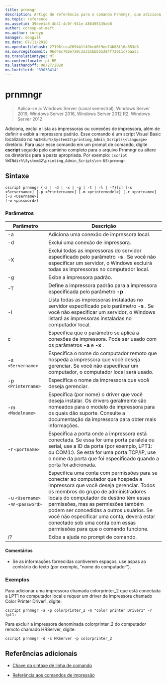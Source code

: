 ```yaml
---
title: prnmngr
description: Artigo de referência para o comando Prnmngr, que adiciona, exclui e lista impressoras ou conexões de impressora, além de definir e exibir a impressora padrão.
ms.topic: reference
ms.assetid: 39eee1a8-4b41-4c9f-941e-486495135eb8
author: coreyp-at-msft
ms.author: coreyp
manager: dongill
ms.date: 07/11/2018
ms.openlocfilehash: 27196fcea2694b1f49bcd6f9ee74b88f16a853d8
ms.sourcegitcommit: 96d46c702e7a9c3a321bbbb5284f73911c7baa3c
ms.translationtype: MT
ms.contentlocale: pt-BR
ms.lasthandoff: 08/27/2020
ms.locfileid: "89038414"
---
```

# <a name="prnmngr"></a>prnmngr

> Aplica-se a: Windows Server (canal semestral), Windows Server 2019, Windows Server 2016, Windows Server 2012 R2, Windows Server 2012

Adiciona, exclui e lista as impressoras ou conexões de impressora, além de definir e exibir a impressora padrão. Esse comando é um script Visual Basic localizado no `%WINdir%\System32\printing_Admin_Scripts\<language>` diretório. Para usar esse comando em um prompt de comando, digite **cscript** seguido pelo caminho completo para o arquivo Prnmngr ou altere os diretórios para a pasta apropriada. Por exemplo: `cscript %WINdir%\System32\printing_Admin_Scripts\en-US\prnmngr`.

## <a name="syntax"></a>Sintaxe

```
cscript prnmngr {-a | -d | -x | -g | -t | -l | -?}[c] [-s <Servername>] [-p <Printername>] [-m <printermodel>] [-r <portname>] [-u <Username>]
[-w <password>]
```

### <a name="parameters"></a>Parâmetros

| Parâmetro | Descrição |
|--|--|
| -a | Adiciona uma conexão de impressora local. |
| -d | Exclui uma conexão de impressora. |
| -X | Exclui todas as impressoras do servidor especificado pelo parâmetro **-s** . Se você não especificar um servidor, o Windows excluirá todas as impressoras no computador local. |
| -g | Exibe a impressora padrão. |
| -T | Define a impressora padrão para a impressora especificada pelo parâmetro **-p** . |
| -l | Lista todas as impressoras instaladas no servidor especificado pelo parâmetro **-s** . Se você não especificar um servidor, o Windows listará as impressoras instaladas no computador local. |
| c | Especifica que o parâmetro se aplica a conexões de impressora. Pode ser usado com os parâmetros **-a** e **-x** . |
| -s `<Servername>` | Especifica o nome do computador remoto que hospeda a impressora que você deseja gerenciar. Se você não especificar um computador, o computador local será usado. |
| -p `<Printername>` | Especifica o nome da impressora que você deseja gerenciar. |
| -m `<Modelname>` | Especifica (por nome) o driver que você deseja instalar. Os drivers geralmente são nomeados para o modelo de impressora para os quais dão suporte. Consulte a documentação da impressora para obter mais informações. |
| -r `<portname>` | Especifica a porta onde a impressora está conectada. Se essa for uma porta paralela ou serial, use a ID da porta (por exemplo, LPT1: ou COM1:). Se esta for uma porta TCP/IP, use o nome da porta que foi especificado quando a porta foi adicionada. |
| -u `<Username>` -w `<password>` | Especifica uma conta com permissões para se conectar ao computador que hospeda a impressora que você deseja gerenciar. Todos os membros do grupo de administradores locais do computador de destino têm essas permissões, mas as permissões também podem ser concedidas a outros usuários. Se você não especificar uma conta, deverá estar conectado sob uma conta com essas permissões para que o comando funcione. |
| /? | Exibe a ajuda no prompt de comando. |

#### <a name="remarks"></a>Comentários

- Se as informações fornecidas contiverem espaços, use aspas ao contrário do texto (por exemplo, "nome do computador").

### <a name="examples"></a>Exemplos

Para adicionar uma impressora chamada colorprinter_2 que está conectada a LPT1 no computador local e requer um driver de impressora chamado Color Printer Driver1, digite:

```
cscript prnmngr -a -p colorprinter_2 -m "color printer Driver1" -r lpt1:
```

Para excluir a impressora denominada colorprinter_2 do computador remoto chamado HRServer, digite:

```
cscript prnmngr -d -s HRServer -p colorprinter_2
```

## <a name="additional-references"></a>Referências adicionais

- [Chave da sintaxe de linha de comando](command-line-syntax-key.md)

- [Referência aos comandos de impressão](print-command-reference.md)
